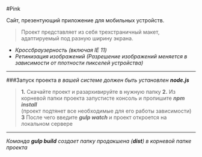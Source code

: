 #Pink 

Сайт, презентующий приложение для мобильных устройств.

> Проект представляет из себя трехстраничный макет, адаптируемый под разную ширину экрана. 

+ *Кроссбраузерность (включая IE 11)*
+ *Ретинизация изображений (Разрешение изображений меняется в зависимости от плотности пикселей устройства)*

---
###Запуск проекта
*в вашей системе должен быть установлен **node.js***
>**1.** Скачайте проект и разархивируйте в нужную папку
>**2.** Из корневой папки проекта запустисте консоль и пропишите ***npm install*** <br>(проект подтянет все необходимые для его работы зависимости)
>**3** После чего введите ***gulp watch*** и проект откроется на локальном сервере

---
*Команда **gulp build** создает папку продакшена (***dist***) в корневой папке проекта* 


